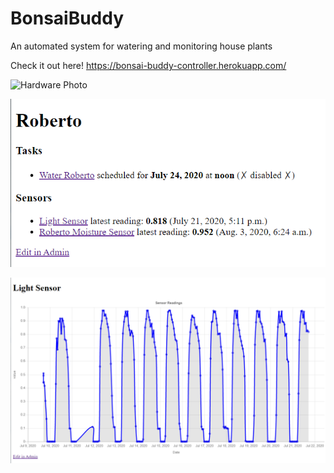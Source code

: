 # BonsaiBuddy
An automated system for watering and monitoring house plants

Check it out here! https://bonsai-buddy-controller.herokuapp.com/

![Hardware Photo](/images/hardware_photo.jpg)

![Plant Details Page](/images/plant_details_screenshot.png)

![Light Sensor Readings](/images/light_sensor_screenshot.png)
